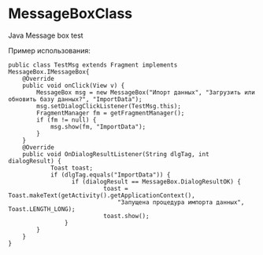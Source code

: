 # MessageBoxClass
Java Message box test

Пример использования:

	public class TestMsg extends Fragment implements MessageBox.IMessageBox{
		@Override
		public void onClick(View v) {
			MessageBox msg = new MessageBox("Ипорт данных", "Загрузить или обновить базу данных?", "ImportData");
			msg.setDialogClickListener(TestMsg.this);
			FragmentManager fm = getFragmentManager();
			if (fm != null) {
				msg.show(fm, "ImportData");
			}
		}
		@Override
		public void OnDialogResultListener(String dlgTag, int dialogResult) {
        		Toast toast;
        		if (dlgTag.equals("ImportData")) {
            		  if (dialogResult == MessageBox.DialogResultOK) {
                		       toast = Toast.makeText(getActivity().getApplicationContext(),
                        	       "Запущена процедура импорта данных", Toast.LENGTH_LONG);
                		       toast.show();
            		}
       		}
   		}
	}

